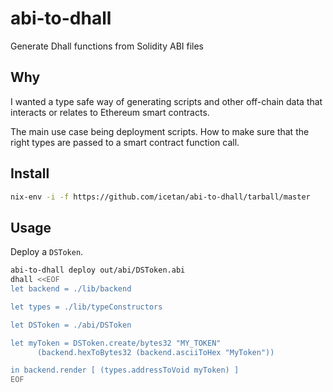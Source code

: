 # abi-to-dhall

Generate Dhall functions from Solidity ABI files

## Why

I wanted a type safe way of generating scripts and other off-chain data that
interacts or relates to Ethereum smart contracts.

The main use case being deployment scripts. How to make sure that the right
types are passed to a smart contract function call.

## Install

```sh
nix-env -i -f https://github.com/icetan/abi-to-dhall/tarball/master
```

## Usage

Deploy a `DSToken`.

```sh
abi-to-dhall deploy out/abi/DSToken.abi
dhall <<EOF
let backend = ./lib/backend

let types = ./lib/typeConstructors

let DSToken = ./abi/DSToken

let myToken = DSToken.create/bytes32 "MY_TOKEN"
      (backend.hexToBytes32 (backend.asciiToHex "MyToken"))

in backend.render [ (types.addressToVoid myToken) ]
EOF
```
